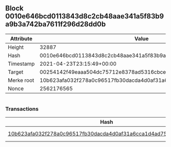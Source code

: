 ## Block 0010e646bcd0113843d8c2cb48aae341a5f83b9a9b3a742ba7611f296d28dd0b

Attribute | Value
--- | ---
Height | 32887
Hash | 0010e646bcd0113843d8c2cb48aae341a5f83b9a9b3a742ba7611f296d28dd0b
Timestamp | 2021-04-23T23:15:49+00:00
Target | 00254142f49eaaa504dc75712e8378ad5316cbcead634704b3734b6271167cc4
Merke root | 10b623afa032f278a0c96517fb30dacda4d0af31a6cca1d4ad7560012a0e8de6
Nonce | 2562176565

```

```

### Transactions

Hash | Amount
--- | ---
[10b623afa032f278a0c96517fb30dacda4d0af31a6cca1d4ad7560012a0e8de6](10b623afa032f278a0c96517fb30dacda4d0af31a6cca1d4ad7560012a0e8de6.md) | 10.00000000 SKEPTI 
